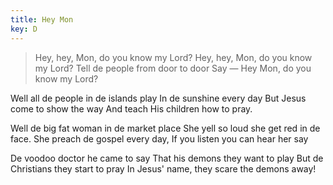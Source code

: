 ```yaml
---
title: Hey Mon
key: D
---
```


>Hey, hey, Mon, do you know my Lord? 
Hey, hey, Mon, do you know my Lord? 
Tell de people from door to door 
Say — Hey Mon, do you know my Lord?

Well all de people in de islands play 
In de sunshine every day
But Jesus come to show the way 
And teach His children how to pray.

Well de big fat woman in de market place 
She yell so loud she get red in de face. 
She preach de gospel every day,
If you listen you can hear her say

De voodoo doctor he came to say
That his demons they want to play
But de Christians they start to pray
In Jesus' name, they scare the demons away!
